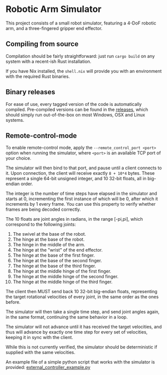 # Robotic Arm Simulator

This project consists of a small robot simulator, 
featuring a 4-DoF robotic arm, and a three-fingered gripper end effector.

## Compiling from source

Compilation should be fairly straightforward: just run `cargo build`
 on any system with a recent-ish Rust installation.
 
If you have Nix installed, the `shell.nix` will provide you with an
environment with the required Rust binaries.

## Binary releases

For ease of use, every tagged version of the code is automatically compiled.
Pre-compiled versions can be found in the [releases](https://github.com/werner291/gripper/releases),
which should simply run out-of-the-box on most Windows, OSX and Linux systems.

## Remote-control-mode

To enable remote-control mode, apply the `--remote_control_port <port>` option
when running the simulator, where `<port>` is an available TCP port of your choice.

The simulator will then bind to that port, and pause until a client connects to it.
Upon connection, the client will receive exactly `8 + 10*4` bytes. These represent a
single 64-bit unsigned integer, and 10 32-bit floats, all in big-endian order.

The integer is the number of time steps have elapsed in the simulator and starts at 0,
incrementing the first instance of which will be 0, after which it increments by 1 every
frame. You can use this property to verify whether frames are being decoded correctly.

The 10 floats are joint angles in radians, in the range [-pi,pi], which correspond to the following joints:

1. The swivel at the base of the robot.
2. The hinge at the base of the robot.
3. The hinge in the middle of the arm.
4. The hinge at the "wrist" of the end effector.
5. The hinge at the base of the first finger.
6. The hinge at the base of the second finger.
7. The hinge at the base of the third finger.
8. The hinge at the middle hinge of the first finger.
9. The hinge at the middle hinge of the second finger.
10. The hinge at the middle hinge of the third finger.

The client then MUST send back 10 32-bit big-endian floats, representing the target
rotational velocities of every joint, in the same order as the ones before.

The simulator will then take a single time step, and send joint angles again, 
in the same format, continuing the same behavior in a loop.

The simulator will not advance until it has received the target velocities,
and thus will advance by exactly one time step for every set of velocities,
keeping it in sync with the client. 

While this is not currently verified,
the simulator should be deterministic if supplied with the same velocities.

An example file of a simple python script that works with the simulator 
is provided: [external_controller_example.py](external_controller_example.py)